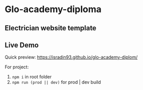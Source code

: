 # Glo-academy-diploma

## Electrician website template

## Live Demo

Quick preview: <https://isradin93.github.io/glo-academy-diplom/>

 For project:

 1. `npm i` in root folder
 2. `npm run (prod || dev)` for prod | dev build
